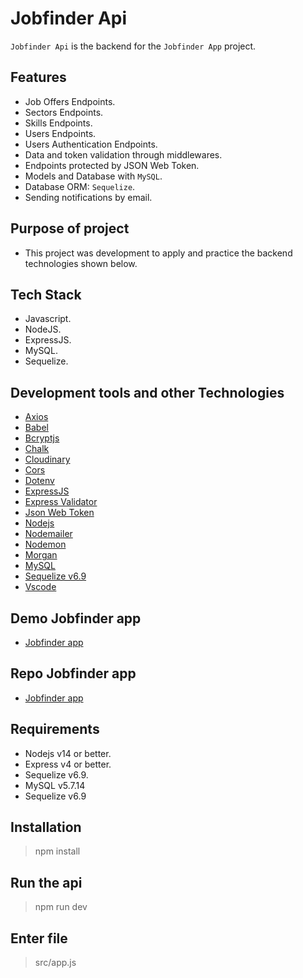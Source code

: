 # Jobfinder Api

`Jobfinder Api` is the backend for the `Jobfinder App` project.

## Features

-   Job Offers Endpoints.
-   Sectors Endpoints.
-   Skills Endpoints.
-   Users Endpoints.
-   Users Authentication Endpoints.
-   Data and token validation through middlewares.
-   Endpoints protected by JSON Web Token.
-   Models and Database with `MySQL`.
-   Database ORM: `Sequelize`.
-   Sending notifications by email.

## Purpose of project

-   This project was development to apply and practice the backend technologies shown below.

## Tech Stack

-   Javascript.
-   NodeJS.
-   ExpressJS.
-   MySQL.
-   Sequelize.

## Development tools and other Technologies

-   [Axios](https://www.npmjs.com/package/axios)
-   [Babel](https://babeljs.io/)
-   [Bcryptjs](https://www.npmjs.com/package/bcryptjs)
-   [Chalk](https://www.npmjs.com/package/chalk)
-   [Cloudinary](https://cloudinary.com/)
-   [Cors](https://www.npmjs.com/package/cors)
-   [Dotenv](https://www.npmjs.com/package/dotenv)
-   [ExpressJS](https://expressjs.com/)
-   [Express Validator](https://express-validator.github.io/docs/)
-   [Json Web Token](https://jwt.io/)
-   [Nodejs](https://nodejs.org/en/)
-   [Nodemailer](https://nodemailer.com/about/)
-   [Nodemon](https://www.npmjs.com/package/nodemon)
-   [Morgan](https://www.npmjs.com/package/morgan)
-   [MySQL](https://www.mysql.com/)
-   [Sequelize v6.9](https://sequelize.org/v6/)
-   [Vscode](https://code.visualstudio.com/)

## Demo Jobfinder app

-   [Jobfinder app](https://google.com)

## Repo Jobfinder app

-   [Jobfinder app](https://google.com)

## Requirements

-   Nodejs v14 or better.
-   Express v4 or better.
-   Sequelize v6.9.
-   MySQL v5.7.14
-   Sequelize v6.9

## Installation

> npm install

## Run the api

> npm run dev

## Enter file

> src/app.js
